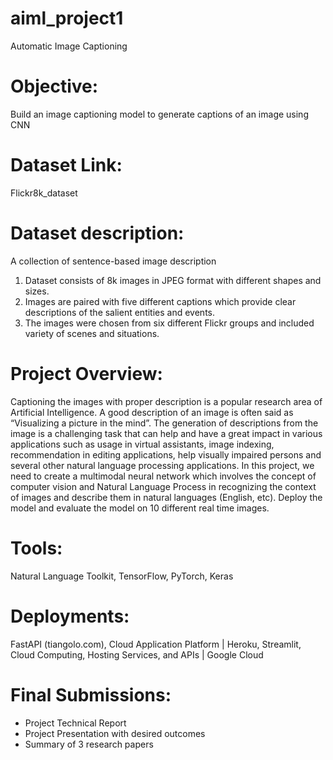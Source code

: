 # aiml_project1
Automatic Image Captioning

# Objective: 
Build an image captioning model to generate captions of an image using CNN

# Dataset Link: 
Flickr8k_dataset

# Dataset description: 
A collection of sentence-based image description
1. Dataset consists of 8k images in JPEG format with different shapes and sizes.
2. Images are paired with five different captions which provide clear descriptions of the
salient entities and events.
3. The images were chosen from six different Flickr groups and included variety of
scenes and situations.

# Project Overview:
Captioning the images with proper description is a popular research area of Artificial
Intelligence. A good description of an image is often said as “Visualizing a picture in the
mind”. The generation of descriptions from the image is a challenging task that can help and
have a great impact in various applications such as usage in virtual assistants, image
indexing, recommendation in editing applications, help visually impaired persons and
several other natural language processing applications. In this project, we need to create a
multimodal neural network which involves the concept of computer vision and Natural
Language Process in recognizing the context of images and describe them in natural
languages (English, etc). Deploy the model and evaluate the model on 10 different real time
images.

# Tools: 
Natural Language Toolkit, TensorFlow, PyTorch, Keras

# Deployments: 
FastAPI (tiangolo.com), Cloud Application Platform | Heroku, Streamlit,
Cloud Computing, Hosting Services, and APIs | Google Cloud

# Final Submissions:
- Project Technical Report
- Project Presentation with desired outcomes
- Summary of 3 research papers
